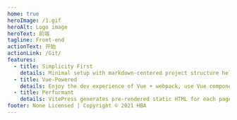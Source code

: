 ```yaml
---
home: true
heroImage: /1.gif
heroAlt: Logo image
heroText: 前端
tagline: Front-end
actionText: 开始
actionLink: /Git/
features:
  - title: Simplicity First
    details: Minimal setup with markdown-centered project structure helps you focus on writing.
  - title: Vue-Powered
    details: Enjoy the dev experience of Vue + webpack, use Vue components in markdown, and develop custom themes with Vue.
  - title: Performant
    details: VitePress generates pre-rendered static HTML for each page, and runs as an SPA once a page is loaded.
footer: None Licensed | Copyright © 2021 HBA
---
```

